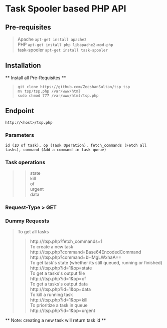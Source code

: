 # Task Spooler based PHP API  
  
## Pre-requisites  
 > Apache `apt-get install apache2`  
 > PHP `apt-get install php libapache2-mod-php`  
 > task-spooler `apt-get install task-spooler`  
  
## Installation  
** Install all Pre-Requisites **  
> `git clone https://github.com/ZeeshanSultan/tsp tsp`  
> `mv tsp/tsp.php /var/www/html`  
> `sudo chmod 777 /var/www/html/tsp.php`  
  
## Endpoint  
`http://<host>/tsp.php`  
  
### Parameters  
`id (ID of task), op (Task Operation), fetch_commands (Fetch all tasks), command (Add a command in task queue)`  
  
### Task operations  
>> state  
>> kill  
>> of  
>> urgent  
>> data  
  
### Request-Type > GET  
  
### Dummy Requests  
> To get all tasks  
>> http://<host>/tsp.php?fetch_commands=1  
> To create a new task  
>> http://<host>/tsp.php?command=Base64EncodedCommand  
>> http://<host>/tsp.php?command=bHMgLWxhaA==  
> To get task's state (whether its still queued, running or finished)  
>> http://<host>/tsp.php?id=1&op=state  
> To get a tasks's output file  
>> http://<host>/tsp.php?id=1&op=of  
> To get a tasks's output data  
>> http://<host>/tsp.php?id=1&op=data  
> To kill a running task  
>> http://<host>/tsp.php?id=1&op=kill  
> To prioritize a task in queue  
>> http://<host>/tsp.php?id=1&op=urgent  
  
  
** Note: creating a new task will return task id **  
